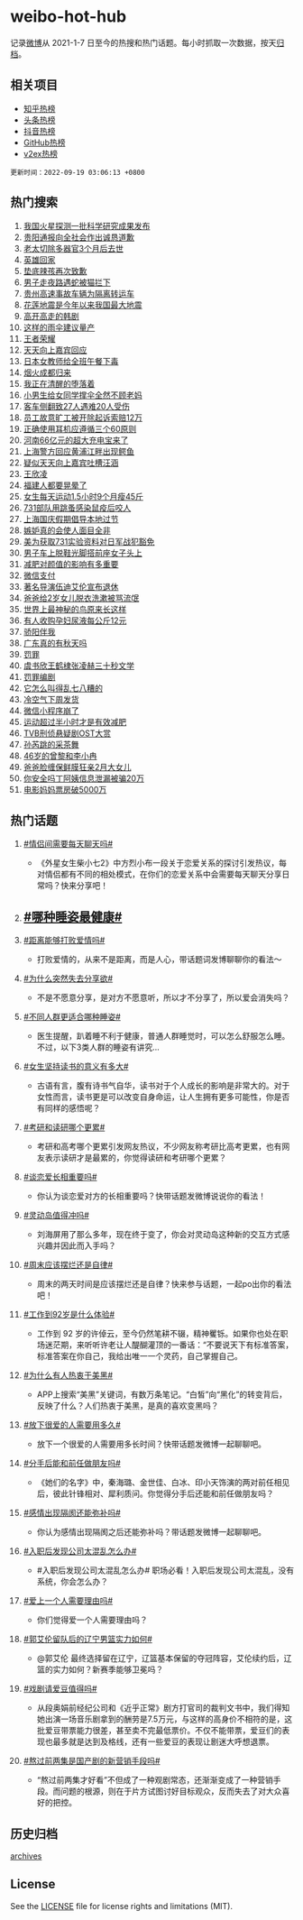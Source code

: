 # weibo-hot-hub

记录[微博](https://www.weibo.com)从 2021-1-7 日至今的热搜和热门话题。每小时抓取一次数据，按天[归档](archives)。

## 相关项目

- [知乎热榜](https://github.com/lonnyzhang423/zhihu-hot-hub)
- [头条热榜](https://github.com/lonnyzhang423/toutiao-hot-hub)
- [抖音热榜](https://github.com/lonnyzhang423/douyin-hot-hub)
- [GitHub热榜](https://github.com/lonnyzhang423/github-hot-hub)
- [v2ex热榜](https://github.com/lonnyzhang423/v2ex-hot-hub)


`更新时间：2022-09-19 03:06:13 +0800`

## 热门搜索

1. [我国火星探测一批科学研究成果发布](https://m.weibo.cn/search?containerid=100103type%3D1%26t%3D10%26q%3D%23%E6%88%91%E5%9B%BD%E7%81%AB%E6%98%9F%E6%8E%A2%E6%B5%8B%E4%B8%80%E6%89%B9%E7%A7%91%E5%AD%A6%E7%A0%94%E7%A9%B6%E6%88%90%E6%9E%9C%E5%8F%91%E5%B8%83%23&stream_entry_id=51&isnewpage=1&extparam=seat%3D1%26dgr%3D0%26cate%3D10103%26filter_type%3Drealtimehot%26c_type%3D51%26pos%3D0%26display_time%3D1663527971%26pre_seqid%3D1663527971955014644302&luicode=10000011&lfid=106003type%253D25%2526t%253D3%2526disable_hot%253D1%2526filter_type%253Drealtimehot)
1. [贵阳通报向全社会作出诚恳道歉](https://m.weibo.cn/search?containerid=100103type%3D1%26t%3D10%26q%3D%E8%B4%B5%E9%98%B3%E9%80%9A%E6%8A%A5%E5%90%91%E5%85%A8%E7%A4%BE%E4%BC%9A%E4%BD%9C%E5%87%BA%E8%AF%9A%E6%81%B3%E9%81%93%E6%AD%89&stream_entry_id=31&isnewpage=1&extparam=seat%3D1%26dgr%3D0%26realpos%3D1%26cate%3D0%26c_type%3D31%26pos%3D0%26lcate%3D5001%26flag%3D0%26filter_type%3Drealtimehot%26band_rank%3D1%26q%3D%25E8%25B4%25B5%25E9%2598%25B3%25E9%2580%259A%25E6%258A%25A5%25E5%2590%2591%25E5%2585%25A8%25E7%25A4%25BE%25E4%25BC%259A%25E4%25BD%259C%25E5%2587%25BA%25E8%25AF%259A%25E6%2581%25B3%25E9%2581%2593%25E6%25AD%2589%26display_time%3D1663527971%26pre_seqid%3D1663527971955014644302&luicode=10000011&lfid=106003type%253D25%2526t%253D3%2526disable_hot%253D1%2526filter_type%253Drealtimehot)
1. [老太切除多器官3个月后去世](https://m.weibo.cn/search?containerid=100103type%3D1%26t%3D10%26q%3D%23%E8%80%81%E5%A4%AA%E5%88%87%E9%99%A4%E5%A4%9A%E5%99%A8%E5%AE%983%E4%B8%AA%E6%9C%88%E5%90%8E%E5%8E%BB%E4%B8%96%23&stream_entry_id=31&isnewpage=1&extparam=seat%3D1%26dgr%3D0%26realpos%3D2%26cate%3D0%26c_type%3D31%26pos%3D1%26lcate%3D5001%26flag%3D0%26filter_type%3Drealtimehot%26band_rank%3D2%26q%3D%2523%25E8%2580%2581%25E5%25A4%25AA%25E5%2588%2587%25E9%2599%25A4%25E5%25A4%259A%25E5%2599%25A8%25E5%25AE%25983%25E4%25B8%25AA%25E6%259C%2588%25E5%2590%258E%25E5%258E%25BB%25E4%25B8%2596%2523%26display_time%3D1663527971%26pre_seqid%3D1663527971955014644302&luicode=10000011&lfid=106003type%253D25%2526t%253D3%2526disable_hot%253D1%2526filter_type%253Drealtimehot)
1. [英雄回家](https://m.weibo.cn/search?containerid=100103type%3D1%26t%3D10%26q%3D%23%E8%8B%B1%E9%9B%84%E5%9B%9E%E5%AE%B6%23&stream_entry_id=31&isnewpage=1&extparam=seat%3D1%26dgr%3D0%26realpos%3D3%26cate%3D0%26c_type%3D31%26pos%3D2%26lcate%3D5001%26flag%3D0%26filter_type%3Drealtimehot%26band_rank%3D3%26q%3D%2523%25E8%258B%25B1%25E9%259B%2584%25E5%259B%259E%25E5%25AE%25B6%2523%26display_time%3D1663527971%26pre_seqid%3D1663527971955014644302&luicode=10000011&lfid=106003type%253D25%2526t%253D3%2526disable_hot%253D1%2526filter_type%253Drealtimehot)
1. [垫底辣孩再次致歉](https://m.weibo.cn/search?containerid=100103type%3D1%26t%3D10%26q%3D%23%E5%9E%AB%E5%BA%95%E8%BE%A3%E5%AD%A9%E5%86%8D%E6%AC%A1%E8%87%B4%E6%AD%89%23&stream_entry_id=31&isnewpage=1&extparam=seat%3D1%26dgr%3D0%26realpos%3D4%26cate%3D0%26c_type%3D31%26pos%3D3%26lcate%3D5001%26flag%3D0%26filter_type%3Drealtimehot%26band_rank%3D4%26q%3D%2523%25E5%259E%25AB%25E5%25BA%2595%25E8%25BE%25A3%25E5%25AD%25A9%25E5%2586%258D%25E6%25AC%25A1%25E8%2587%25B4%25E6%25AD%2589%2523%26display_time%3D1663527971%26pre_seqid%3D1663527971955014644302&luicode=10000011&lfid=106003type%253D25%2526t%253D3%2526disable_hot%253D1%2526filter_type%253Drealtimehot)
1. [男子走夜路遇蛇被猫拦下](https://m.weibo.cn/search?containerid=100103type%3D1%26t%3D10%26q%3D%23%E7%94%B7%E5%AD%90%E8%B5%B0%E5%A4%9C%E8%B7%AF%E9%81%87%E8%9B%87%E8%A2%AB%E7%8C%AB%E6%8B%A6%E4%B8%8B%23&stream_entry_id=31&isnewpage=1&extparam=seat%3D1%26dgr%3D0%26realpos%3D5%26cate%3D0%26c_type%3D31%26pos%3D4%26lcate%3D5001%26flag%3D0%26filter_type%3Drealtimehot%26band_rank%3D5%26q%3D%2523%25E7%2594%25B7%25E5%25AD%2590%25E8%25B5%25B0%25E5%25A4%259C%25E8%25B7%25AF%25E9%2581%2587%25E8%259B%2587%25E8%25A2%25AB%25E7%258C%25AB%25E6%258B%25A6%25E4%25B8%258B%2523%26display_time%3D1663527971%26pre_seqid%3D1663527971955014644302&luicode=10000011&lfid=106003type%253D25%2526t%253D3%2526disable_hot%253D1%2526filter_type%253Drealtimehot)
1. [贵州高速事故车辆为隔离转运车](https://m.weibo.cn/search?containerid=100103type%3D1%26t%3D10%26q%3D%23%E8%B4%B5%E5%B7%9E%E9%AB%98%E9%80%9F%E4%BA%8B%E6%95%85%E8%BD%A6%E8%BE%86%E4%B8%BA%E9%9A%94%E7%A6%BB%E8%BD%AC%E8%BF%90%E8%BD%A6%23&stream_entry_id=31&isnewpage=1&extparam=seat%3D1%26dgr%3D0%26realpos%3D6%26cate%3D0%26c_type%3D31%26pos%3D5%26lcate%3D5001%26flag%3D2%26filter_type%3Drealtimehot%26band_rank%3D6%26q%3D%2523%25E8%25B4%25B5%25E5%25B7%259E%25E9%25AB%2598%25E9%2580%259F%25E4%25BA%258B%25E6%2595%2585%25E8%25BD%25A6%25E8%25BE%2586%25E4%25B8%25BA%25E9%259A%2594%25E7%25A6%25BB%25E8%25BD%25AC%25E8%25BF%2590%25E8%25BD%25A6%2523%26display_time%3D1663527971%26pre_seqid%3D1663527971955014644302&luicode=10000011&lfid=106003type%253D25%2526t%253D3%2526disable_hot%253D1%2526filter_type%253Drealtimehot)
1. [花莲地震是今年以来我国最大地震](https://m.weibo.cn/search?containerid=100103type%3D1%26t%3D10%26q%3D%23%E8%8A%B1%E8%8E%B2%E5%9C%B0%E9%9C%87%E6%98%AF%E4%BB%8A%E5%B9%B4%E4%BB%A5%E6%9D%A5%E6%88%91%E5%9B%BD%E6%9C%80%E5%A4%A7%E5%9C%B0%E9%9C%87%23&stream_entry_id=31&isnewpage=1&extparam=seat%3D1%26dgr%3D0%26realpos%3D7%26cate%3D0%26c_type%3D31%26pos%3D6%26lcate%3D5001%26flag%3D0%26filter_type%3Drealtimehot%26band_rank%3D7%26q%3D%2523%25E8%258A%25B1%25E8%258E%25B2%25E5%259C%25B0%25E9%259C%2587%25E6%2598%25AF%25E4%25BB%258A%25E5%25B9%25B4%25E4%25BB%25A5%25E6%259D%25A5%25E6%2588%2591%25E5%259B%25BD%25E6%259C%2580%25E5%25A4%25A7%25E5%259C%25B0%25E9%259C%2587%2523%26display_time%3D1663527971%26pre_seqid%3D1663527971955014644302&luicode=10000011&lfid=106003type%253D25%2526t%253D3%2526disable_hot%253D1%2526filter_type%253Drealtimehot)
1. [高开高走的韩剧](https://m.weibo.cn/search?containerid=100103type%3D1%26t%3D10%26q%3D%23%E9%AB%98%E5%BC%80%E9%AB%98%E8%B5%B0%E7%9A%84%E9%9F%A9%E5%89%A7%23&stream_entry_id=31&isnewpage=1&extparam=seat%3D1%26dgr%3D0%26realpos%3D8%26cate%3D0%26c_type%3D31%26pos%3D7%26lcate%3D5001%26flag%3D16%26filter_type%3Drealtimehot%26band_rank%3D8%26q%3D%2523%25E9%25AB%2598%25E5%25BC%2580%25E9%25AB%2598%25E8%25B5%25B0%25E7%259A%2584%25E9%259F%25A9%25E5%2589%25A7%2523%26display_time%3D1663527971%26pre_seqid%3D1663527971955014644302&luicode=10000011&lfid=106003type%253D25%2526t%253D3%2526disable_hot%253D1%2526filter_type%253Drealtimehot)
1. [这样的雨伞建议量产](https://m.weibo.cn/search?containerid=100103type%3D1%26t%3D10%26q%3D%23%E8%BF%99%E6%A0%B7%E7%9A%84%E9%9B%A8%E4%BC%9E%E5%BB%BA%E8%AE%AE%E9%87%8F%E4%BA%A7%23&stream_entry_id=31&isnewpage=1&extparam=seat%3D1%26dgr%3D0%26realpos%3D9%26cate%3D0%26c_type%3D31%26pos%3D8%26lcate%3D5001%26flag%3D0%26filter_type%3Drealtimehot%26band_rank%3D9%26q%3D%2523%25E8%25BF%2599%25E6%25A0%25B7%25E7%259A%2584%25E9%259B%25A8%25E4%25BC%259E%25E5%25BB%25BA%25E8%25AE%25AE%25E9%2587%258F%25E4%25BA%25A7%2523%26display_time%3D1663527971%26pre_seqid%3D1663527971955014644302&luicode=10000011&lfid=106003type%253D25%2526t%253D3%2526disable_hot%253D1%2526filter_type%253Drealtimehot)
1. [王者荣耀](https://m.weibo.cn/search?containerid=100103type%3D1%26t%3D10%26q%3D%E7%8E%8B%E8%80%85%E8%8D%A3%E8%80%80&stream_entry_id=31&isnewpage=1&extparam=seat%3D1%26dgr%3D0%26realpos%3D10%26cate%3D0%26c_type%3D31%26pos%3D9%26lcate%3D5001%26flag%3D0%26filter_type%3Drealtimehot%26band_rank%3D10%26q%3D%25E7%258E%258B%25E8%2580%2585%25E8%258D%25A3%25E8%2580%2580%26display_time%3D1663527971%26pre_seqid%3D1663527971955014644302&luicode=10000011&lfid=106003type%253D25%2526t%253D3%2526disable_hot%253D1%2526filter_type%253Drealtimehot)
1. [天天向上嘉宾回应](https://m.weibo.cn/search?containerid=100103type%3D1%26t%3D10%26q%3D%23%E5%A4%A9%E5%A4%A9%E5%90%91%E4%B8%8A%E5%98%89%E5%AE%BE%E5%9B%9E%E5%BA%94%23&stream_entry_id=31&isnewpage=1&extparam=seat%3D1%26dgr%3D0%26realpos%3D11%26cate%3D0%26c_type%3D31%26pos%3D10%26lcate%3D5001%26flag%3D0%26filter_type%3Drealtimehot%26band_rank%3D11%26q%3D%2523%25E5%25A4%25A9%25E5%25A4%25A9%25E5%2590%2591%25E4%25B8%258A%25E5%2598%2589%25E5%25AE%25BE%25E5%259B%259E%25E5%25BA%2594%2523%26display_time%3D1663527971%26pre_seqid%3D1663527971955014644302&luicode=10000011&lfid=106003type%253D25%2526t%253D3%2526disable_hot%253D1%2526filter_type%253Drealtimehot)
1. [日本女教师给全班午餐下毒](https://m.weibo.cn/search?containerid=100103type%3D1%26t%3D10%26q%3D%23%E6%97%A5%E6%9C%AC%E5%A5%B3%E6%95%99%E5%B8%88%E7%BB%99%E5%85%A8%E7%8F%AD%E5%8D%88%E9%A4%90%E4%B8%8B%E6%AF%92%23&stream_entry_id=31&isnewpage=1&extparam=seat%3D1%26dgr%3D0%26realpos%3D12%26cate%3D0%26c_type%3D31%26pos%3D11%26lcate%3D5001%26flag%3D2%26filter_type%3Drealtimehot%26band_rank%3D12%26q%3D%2523%25E6%2597%25A5%25E6%259C%25AC%25E5%25A5%25B3%25E6%2595%2599%25E5%25B8%2588%25E7%25BB%2599%25E5%2585%25A8%25E7%258F%25AD%25E5%258D%2588%25E9%25A4%2590%25E4%25B8%258B%25E6%25AF%2592%2523%26display_time%3D1663527971%26pre_seqid%3D1663527971955014644302&luicode=10000011&lfid=106003type%253D25%2526t%253D3%2526disable_hot%253D1%2526filter_type%253Drealtimehot)
1. [烟火成都归来](https://m.weibo.cn/search?containerid=100103type%3D1%26t%3D10%26q%3D%23%E7%83%9F%E7%81%AB%E6%88%90%E9%83%BD%E5%BD%92%E6%9D%A5%23&stream_entry_id=31&isnewpage=1&extparam=seat%3D1%26dgr%3D0%26realpos%3D13%26cate%3D0%26c_type%3D31%26pos%3D12%26lcate%3D5001%26flag%3D0%26filter_type%3Drealtimehot%26band_rank%3D13%26q%3D%2523%25E7%2583%259F%25E7%2581%25AB%25E6%2588%2590%25E9%2583%25BD%25E5%25BD%2592%25E6%259D%25A5%2523%26display_time%3D1663527971%26pre_seqid%3D1663527971955014644302&luicode=10000011&lfid=106003type%253D25%2526t%253D3%2526disable_hot%253D1%2526filter_type%253Drealtimehot)
1. [我正在清醒的堕落着](https://m.weibo.cn/search?containerid=100103type%3D1%26t%3D10%26q%3D%23%E6%88%91%E6%AD%A3%E5%9C%A8%E6%B8%85%E9%86%92%E7%9A%84%E5%A0%95%E8%90%BD%E7%9D%80%23&stream_entry_id=31&isnewpage=1&extparam=seat%3D1%26dgr%3D0%26realpos%3D14%26cate%3D0%26c_type%3D31%26pos%3D13%26lcate%3D5001%26flag%3D0%26filter_type%3Drealtimehot%26band_rank%3D14%26q%3D%2523%25E6%2588%2591%25E6%25AD%25A3%25E5%259C%25A8%25E6%25B8%2585%25E9%2586%2592%25E7%259A%2584%25E5%25A0%2595%25E8%2590%25BD%25E7%259D%2580%2523%26display_time%3D1663527971%26pre_seqid%3D1663527971955014644302&luicode=10000011&lfid=106003type%253D25%2526t%253D3%2526disable_hot%253D1%2526filter_type%253Drealtimehot)
1. [小男生给女同学撑伞全然不顾老妈](https://m.weibo.cn/search?containerid=100103type%3D1%26t%3D10%26q%3D%23%E5%B0%8F%E7%94%B7%E7%94%9F%E7%BB%99%E5%A5%B3%E5%90%8C%E5%AD%A6%E6%92%91%E4%BC%9E%E5%85%A8%E7%84%B6%E4%B8%8D%E9%A1%BE%E8%80%81%E5%A6%88%23&stream_entry_id=31&isnewpage=1&extparam=seat%3D1%26dgr%3D0%26realpos%3D15%26cate%3D0%26c_type%3D31%26pos%3D14%26lcate%3D5001%26flag%3D0%26filter_type%3Drealtimehot%26band_rank%3D15%26q%3D%2523%25E5%25B0%258F%25E7%2594%25B7%25E7%2594%259F%25E7%25BB%2599%25E5%25A5%25B3%25E5%2590%258C%25E5%25AD%25A6%25E6%2592%2591%25E4%25BC%259E%25E5%2585%25A8%25E7%2584%25B6%25E4%25B8%258D%25E9%25A1%25BE%25E8%2580%2581%25E5%25A6%2588%2523%26display_time%3D1663527971%26pre_seqid%3D1663527971955014644302&luicode=10000011&lfid=106003type%253D25%2526t%253D3%2526disable_hot%253D1%2526filter_type%253Drealtimehot)
1. [客车侧翻致27人遇难20人受伤](https://m.weibo.cn/search?containerid=100103type%3D1%26t%3D10%26q%3D%23%E5%AE%A2%E8%BD%A6%E4%BE%A7%E7%BF%BB%E8%87%B427%E4%BA%BA%E9%81%87%E9%9A%BE20%E4%BA%BA%E5%8F%97%E4%BC%A4%23&stream_entry_id=31&isnewpage=1&extparam=seat%3D1%26dgr%3D0%26realpos%3D16%26cate%3D0%26c_type%3D31%26pos%3D15%26lcate%3D5001%26flag%3D0%26filter_type%3Drealtimehot%26band_rank%3D16%26q%3D%2523%25E5%25AE%25A2%25E8%25BD%25A6%25E4%25BE%25A7%25E7%25BF%25BB%25E8%2587%25B427%25E4%25BA%25BA%25E9%2581%2587%25E9%259A%25BE20%25E4%25BA%25BA%25E5%258F%2597%25E4%25BC%25A4%2523%26display_time%3D1663527971%26pre_seqid%3D1663527971955014644302&luicode=10000011&lfid=106003type%253D25%2526t%253D3%2526disable_hot%253D1%2526filter_type%253Drealtimehot)
1. [员工故意旷工被开除起诉索赔12万](https://m.weibo.cn/search?containerid=100103type%3D1%26t%3D10%26q%3D%23%E5%91%98%E5%B7%A5%E6%95%85%E6%84%8F%E6%97%B7%E5%B7%A5%E8%A2%AB%E5%BC%80%E9%99%A4%E8%B5%B7%E8%AF%89%E7%B4%A2%E8%B5%9412%E4%B8%87%23&stream_entry_id=31&isnewpage=1&extparam=seat%3D1%26dgr%3D0%26realpos%3D17%26cate%3D0%26c_type%3D31%26pos%3D16%26lcate%3D5001%26flag%3D0%26filter_type%3Drealtimehot%26band_rank%3D17%26q%3D%2523%25E5%2591%2598%25E5%25B7%25A5%25E6%2595%2585%25E6%2584%258F%25E6%2597%25B7%25E5%25B7%25A5%25E8%25A2%25AB%25E5%25BC%2580%25E9%2599%25A4%25E8%25B5%25B7%25E8%25AF%2589%25E7%25B4%25A2%25E8%25B5%259412%25E4%25B8%2587%2523%26display_time%3D1663527971%26pre_seqid%3D1663527971955014644302&luicode=10000011&lfid=106003type%253D25%2526t%253D3%2526disable_hot%253D1%2526filter_type%253Drealtimehot)
1. [正确使用耳机应遵循三个60原则](https://m.weibo.cn/search?containerid=100103type%3D1%26t%3D10%26q%3D%23%E6%AD%A3%E7%A1%AE%E4%BD%BF%E7%94%A8%E8%80%B3%E6%9C%BA%E5%BA%94%E9%81%B5%E5%BE%AA%E4%B8%89%E4%B8%AA60%E5%8E%9F%E5%88%99%23&stream_entry_id=31&isnewpage=1&extparam=seat%3D1%26dgr%3D0%26realpos%3D18%26cate%3D0%26c_type%3D31%26pos%3D17%26lcate%3D5001%26flag%3D0%26filter_type%3Drealtimehot%26band_rank%3D18%26q%3D%2523%25E6%25AD%25A3%25E7%25A1%25AE%25E4%25BD%25BF%25E7%2594%25A8%25E8%2580%25B3%25E6%259C%25BA%25E5%25BA%2594%25E9%2581%25B5%25E5%25BE%25AA%25E4%25B8%2589%25E4%25B8%25AA60%25E5%258E%259F%25E5%2588%2599%2523%26display_time%3D1663527971%26pre_seqid%3D1663527971955014644302&luicode=10000011&lfid=106003type%253D25%2526t%253D3%2526disable_hot%253D1%2526filter_type%253Drealtimehot)
1. [河南66亿元的超大充电宝来了](https://m.weibo.cn/search?containerid=100103type%3D1%26t%3D10%26q%3D%23%E6%B2%B3%E5%8D%9766%E4%BA%BF%E5%85%83%E7%9A%84%E8%B6%85%E5%A4%A7%E5%85%85%E7%94%B5%E5%AE%9D%E6%9D%A5%E4%BA%86%23&stream_entry_id=31&isnewpage=1&extparam=seat%3D1%26dgr%3D0%26realpos%3D19%26cate%3D0%26c_type%3D31%26pos%3D18%26lcate%3D5001%26flag%3D0%26filter_type%3Drealtimehot%26band_rank%3D19%26q%3D%2523%25E6%25B2%25B3%25E5%258D%259766%25E4%25BA%25BF%25E5%2585%2583%25E7%259A%2584%25E8%25B6%2585%25E5%25A4%25A7%25E5%2585%2585%25E7%2594%25B5%25E5%25AE%259D%25E6%259D%25A5%25E4%25BA%2586%2523%26display_time%3D1663527971%26pre_seqid%3D1663527971955014644302&luicode=10000011&lfid=106003type%253D25%2526t%253D3%2526disable_hot%253D1%2526filter_type%253Drealtimehot)
1. [上海警方回应黄浦江畔出现鳄鱼](https://m.weibo.cn/search?containerid=100103type%3D1%26t%3D10%26q%3D%23%E4%B8%8A%E6%B5%B7%E8%AD%A6%E6%96%B9%E5%9B%9E%E5%BA%94%E9%BB%84%E6%B5%A6%E6%B1%9F%E7%95%94%E5%87%BA%E7%8E%B0%E9%B3%84%E9%B1%BC%23&stream_entry_id=31&isnewpage=1&extparam=seat%3D1%26dgr%3D0%26realpos%3D20%26cate%3D0%26c_type%3D31%26pos%3D19%26lcate%3D5001%26flag%3D0%26filter_type%3Drealtimehot%26band_rank%3D20%26q%3D%2523%25E4%25B8%258A%25E6%25B5%25B7%25E8%25AD%25A6%25E6%2596%25B9%25E5%259B%259E%25E5%25BA%2594%25E9%25BB%2584%25E6%25B5%25A6%25E6%25B1%259F%25E7%2595%2594%25E5%2587%25BA%25E7%258E%25B0%25E9%25B3%2584%25E9%25B1%25BC%2523%26display_time%3D1663527971%26pre_seqid%3D1663527971955014644302&luicode=10000011&lfid=106003type%253D25%2526t%253D3%2526disable_hot%253D1%2526filter_type%253Drealtimehot)
1. [疑似天天向上嘉宾吐槽汪涵](https://m.weibo.cn/search?containerid=100103type%3D1%26t%3D10%26q%3D%23%E7%96%91%E4%BC%BC%E5%A4%A9%E5%A4%A9%E5%90%91%E4%B8%8A%E5%98%89%E5%AE%BE%E5%90%90%E6%A7%BD%E6%B1%AA%E6%B6%B5%23&stream_entry_id=31&isnewpage=1&extparam=seat%3D1%26dgr%3D0%26realpos%3D21%26cate%3D0%26c_type%3D31%26pos%3D20%26lcate%3D5001%26flag%3D2%26filter_type%3Drealtimehot%26band_rank%3D21%26q%3D%2523%25E7%2596%2591%25E4%25BC%25BC%25E5%25A4%25A9%25E5%25A4%25A9%25E5%2590%2591%25E4%25B8%258A%25E5%2598%2589%25E5%25AE%25BE%25E5%2590%2590%25E6%25A7%25BD%25E6%25B1%25AA%25E6%25B6%25B5%2523%26display_time%3D1663527971%26pre_seqid%3D1663527971955014644302&luicode=10000011&lfid=106003type%253D25%2526t%253D3%2526disable_hot%253D1%2526filter_type%253Drealtimehot)
1. [王欣凌](https://m.weibo.cn/search?containerid=100103type%3D1%26t%3D10%26q%3D%23%E7%8E%8B%E6%AC%A3%E5%87%8C%23&stream_entry_id=31&isnewpage=1&extparam=seat%3D1%26dgr%3D0%26realpos%3D22%26cate%3D0%26c_type%3D31%26pos%3D21%26lcate%3D5001%26flag%3D0%26filter_type%3Drealtimehot%26band_rank%3D22%26q%3D%2523%25E7%258E%258B%25E6%25AC%25A3%25E5%2587%258C%2523%26display_time%3D1663527971%26pre_seqid%3D1663527971955014644302&luicode=10000011&lfid=106003type%253D25%2526t%253D3%2526disable_hot%253D1%2526filter_type%253Drealtimehot)
1. [福建人都要晃晕了](https://m.weibo.cn/search?containerid=100103type%3D1%26t%3D10%26q%3D%23%E7%A6%8F%E5%BB%BA%E4%BA%BA%E9%83%BD%E8%A6%81%E6%99%83%E6%99%95%E4%BA%86%23&stream_entry_id=31&isnewpage=1&extparam=seat%3D1%26dgr%3D0%26realpos%3D23%26cate%3D0%26c_type%3D31%26pos%3D22%26lcate%3D5001%26flag%3D0%26filter_type%3Drealtimehot%26band_rank%3D23%26q%3D%2523%25E7%25A6%258F%25E5%25BB%25BA%25E4%25BA%25BA%25E9%2583%25BD%25E8%25A6%2581%25E6%2599%2583%25E6%2599%2595%25E4%25BA%2586%2523%26display_time%3D1663527971%26pre_seqid%3D1663527971955014644302&luicode=10000011&lfid=106003type%253D25%2526t%253D3%2526disable_hot%253D1%2526filter_type%253Drealtimehot)
1. [女生每天运动1.5小时9个月瘦45斤](https://m.weibo.cn/search?containerid=100103type%3D1%26t%3D10%26q%3D%23%E5%A5%B3%E7%94%9F%E6%AF%8F%E5%A4%A9%E8%BF%90%E5%8A%A81.5%E5%B0%8F%E6%97%B69%E4%B8%AA%E6%9C%88%E7%98%A645%E6%96%A4%23&stream_entry_id=31&isnewpage=1&extparam=seat%3D1%26dgr%3D0%26realpos%3D24%26cate%3D0%26c_type%3D31%26pos%3D23%26lcate%3D5001%26flag%3D0%26filter_type%3Drealtimehot%26band_rank%3D24%26q%3D%2523%25E5%25A5%25B3%25E7%2594%259F%25E6%25AF%258F%25E5%25A4%25A9%25E8%25BF%2590%25E5%258A%25A81.5%25E5%25B0%258F%25E6%2597%25B69%25E4%25B8%25AA%25E6%259C%2588%25E7%2598%25A645%25E6%2596%25A4%2523%26display_time%3D1663527971%26pre_seqid%3D1663527971955014644302&luicode=10000011&lfid=106003type%253D25%2526t%253D3%2526disable_hot%253D1%2526filter_type%253Drealtimehot)
1. [731部队用跳蚤感染鼠疫后咬人](https://m.weibo.cn/search?containerid=100103type%3D1%26t%3D10%26q%3D%23731%E9%83%A8%E9%98%9F%E7%94%A8%E8%B7%B3%E8%9A%A4%E6%84%9F%E6%9F%93%E9%BC%A0%E7%96%AB%E5%90%8E%E5%92%AC%E4%BA%BA%23&stream_entry_id=31&isnewpage=1&extparam=seat%3D1%26dgr%3D0%26realpos%3D25%26cate%3D0%26c_type%3D31%26pos%3D24%26lcate%3D5001%26flag%3D0%26filter_type%3Drealtimehot%26band_rank%3D25%26q%3D%2523731%25E9%2583%25A8%25E9%2598%259F%25E7%2594%25A8%25E8%25B7%25B3%25E8%259A%25A4%25E6%2584%259F%25E6%259F%2593%25E9%25BC%25A0%25E7%2596%25AB%25E5%2590%258E%25E5%2592%25AC%25E4%25BA%25BA%2523%26display_time%3D1663527971%26pre_seqid%3D1663527971955014644302&luicode=10000011&lfid=106003type%253D25%2526t%253D3%2526disable_hot%253D1%2526filter_type%253Drealtimehot)
1. [上海国庆假期倡导本地过节](https://m.weibo.cn/search?containerid=100103type%3D1%26t%3D10%26q%3D%23%E4%B8%8A%E6%B5%B7%E5%9B%BD%E5%BA%86%E5%81%87%E6%9C%9F%E5%80%A1%E5%AF%BC%E6%9C%AC%E5%9C%B0%E8%BF%87%E8%8A%82%23&stream_entry_id=31&isnewpage=1&extparam=seat%3D1%26dgr%3D0%26realpos%3D26%26cate%3D0%26c_type%3D31%26pos%3D25%26lcate%3D5001%26flag%3D0%26filter_type%3Drealtimehot%26band_rank%3D26%26q%3D%2523%25E4%25B8%258A%25E6%25B5%25B7%25E5%259B%25BD%25E5%25BA%2586%25E5%2581%2587%25E6%259C%259F%25E5%2580%25A1%25E5%25AF%25BC%25E6%259C%25AC%25E5%259C%25B0%25E8%25BF%2587%25E8%258A%2582%2523%26display_time%3D1663527971%26pre_seqid%3D1663527971955014644302&luicode=10000011&lfid=106003type%253D25%2526t%253D3%2526disable_hot%253D1%2526filter_type%253Drealtimehot)
1. [嫉妒真的会使人面目全非](https://m.weibo.cn/search?containerid=100103type%3D1%26t%3D10%26q%3D%23%E5%AB%89%E5%A6%92%E7%9C%9F%E7%9A%84%E4%BC%9A%E4%BD%BF%E4%BA%BA%E9%9D%A2%E7%9B%AE%E5%85%A8%E9%9D%9E%23&stream_entry_id=31&isnewpage=1&extparam=seat%3D1%26dgr%3D0%26realpos%3D27%26cate%3D0%26c_type%3D31%26pos%3D26%26lcate%3D5001%26flag%3D0%26filter_type%3Drealtimehot%26band_rank%3D27%26q%3D%2523%25E5%25AB%2589%25E5%25A6%2592%25E7%259C%259F%25E7%259A%2584%25E4%25BC%259A%25E4%25BD%25BF%25E4%25BA%25BA%25E9%259D%25A2%25E7%259B%25AE%25E5%2585%25A8%25E9%259D%259E%2523%26display_time%3D1663527971%26pre_seqid%3D1663527971955014644302&luicode=10000011&lfid=106003type%253D25%2526t%253D3%2526disable_hot%253D1%2526filter_type%253Drealtimehot)
1. [美为获取731实验资料对日军战犯豁免](https://m.weibo.cn/search?containerid=100103type%3D1%26t%3D10%26q%3D%23%E7%BE%8E%E4%B8%BA%E8%8E%B7%E5%8F%96731%E5%AE%9E%E9%AA%8C%E8%B5%84%E6%96%99%E5%AF%B9%E6%97%A5%E5%86%9B%E6%88%98%E7%8A%AF%E8%B1%81%E5%85%8D%23&stream_entry_id=31&isnewpage=1&extparam=seat%3D1%26dgr%3D0%26realpos%3D28%26cate%3D0%26c_type%3D31%26pos%3D27%26lcate%3D5001%26flag%3D0%26filter_type%3Drealtimehot%26band_rank%3D28%26q%3D%2523%25E7%25BE%258E%25E4%25B8%25BA%25E8%258E%25B7%25E5%258F%2596731%25E5%25AE%259E%25E9%25AA%258C%25E8%25B5%2584%25E6%2596%2599%25E5%25AF%25B9%25E6%2597%25A5%25E5%2586%259B%25E6%2588%2598%25E7%258A%25AF%25E8%25B1%2581%25E5%2585%258D%2523%26display_time%3D1663527971%26pre_seqid%3D1663527971955014644302&luicode=10000011&lfid=106003type%253D25%2526t%253D3%2526disable_hot%253D1%2526filter_type%253Drealtimehot)
1. [男子车上脱鞋光脚搭前座女子头上](https://m.weibo.cn/search?containerid=100103type%3D1%26t%3D10%26q%3D%23%E7%94%B7%E5%AD%90%E8%BD%A6%E4%B8%8A%E8%84%B1%E9%9E%8B%E5%85%89%E8%84%9A%E6%90%AD%E5%89%8D%E5%BA%A7%E5%A5%B3%E5%AD%90%E5%A4%B4%E4%B8%8A%23&stream_entry_id=31&isnewpage=1&extparam=seat%3D1%26dgr%3D0%26realpos%3D29%26cate%3D0%26c_type%3D31%26pos%3D28%26lcate%3D5001%26flag%3D0%26filter_type%3Drealtimehot%26band_rank%3D29%26q%3D%2523%25E7%2594%25B7%25E5%25AD%2590%25E8%25BD%25A6%25E4%25B8%258A%25E8%2584%25B1%25E9%259E%258B%25E5%2585%2589%25E8%2584%259A%25E6%2590%25AD%25E5%2589%258D%25E5%25BA%25A7%25E5%25A5%25B3%25E5%25AD%2590%25E5%25A4%25B4%25E4%25B8%258A%2523%26display_time%3D1663527971%26pre_seqid%3D1663527971955014644302&luicode=10000011&lfid=106003type%253D25%2526t%253D3%2526disable_hot%253D1%2526filter_type%253Drealtimehot)
1. [减肥对颜值的影响有多重要](https://m.weibo.cn/search?containerid=100103type%3D1%26t%3D10%26q%3D%23%E5%87%8F%E8%82%A5%E5%AF%B9%E9%A2%9C%E5%80%BC%E7%9A%84%E5%BD%B1%E5%93%8D%E6%9C%89%E5%A4%9A%E9%87%8D%E8%A6%81%23&stream_entry_id=31&isnewpage=1&extparam=seat%3D1%26dgr%3D0%26realpos%3D30%26cate%3D0%26c_type%3D31%26pos%3D29%26lcate%3D5001%26flag%3D0%26filter_type%3Drealtimehot%26band_rank%3D30%26q%3D%2523%25E5%2587%258F%25E8%2582%25A5%25E5%25AF%25B9%25E9%25A2%259C%25E5%2580%25BC%25E7%259A%2584%25E5%25BD%25B1%25E5%2593%258D%25E6%259C%2589%25E5%25A4%259A%25E9%2587%258D%25E8%25A6%2581%2523%26display_time%3D1663527971%26pre_seqid%3D1663527971955014644302&luicode=10000011&lfid=106003type%253D25%2526t%253D3%2526disable_hot%253D1%2526filter_type%253Drealtimehot)
1. [微信支付](https://m.weibo.cn/search?containerid=100103type%3D1%26t%3D10%26q%3D%23%E5%BE%AE%E4%BF%A1%E6%94%AF%E4%BB%98%23&stream_entry_id=31&isnewpage=1&extparam=seat%3D1%26dgr%3D0%26realpos%3D31%26cate%3D0%26c_type%3D31%26pos%3D30%26lcate%3D5001%26flag%3D0%26filter_type%3Drealtimehot%26band_rank%3D31%26q%3D%2523%25E5%25BE%25AE%25E4%25BF%25A1%25E6%2594%25AF%25E4%25BB%2598%2523%26display_time%3D1663527971%26pre_seqid%3D1663527971955014644302&luicode=10000011&lfid=106003type%253D25%2526t%253D3%2526disable_hot%253D1%2526filter_type%253Drealtimehot)
1. [著名导演伍迪艾伦宣布退休](https://m.weibo.cn/search?containerid=100103type%3D1%26t%3D10%26q%3D%23%E8%91%97%E5%90%8D%E5%AF%BC%E6%BC%94%E4%BC%8D%E8%BF%AA%E8%89%BE%E4%BC%A6%E5%AE%A3%E5%B8%83%E9%80%80%E4%BC%91%23&stream_entry_id=31&isnewpage=1&extparam=seat%3D1%26dgr%3D0%26realpos%3D32%26cate%3D0%26c_type%3D31%26pos%3D31%26lcate%3D5001%26flag%3D0%26filter_type%3Drealtimehot%26band_rank%3D32%26q%3D%2523%25E8%2591%2597%25E5%2590%258D%25E5%25AF%25BC%25E6%25BC%2594%25E4%25BC%258D%25E8%25BF%25AA%25E8%2589%25BE%25E4%25BC%25A6%25E5%25AE%25A3%25E5%25B8%2583%25E9%2580%2580%25E4%25BC%2591%2523%26display_time%3D1663527971%26pre_seqid%3D1663527971955014644302&luicode=10000011&lfid=106003type%253D25%2526t%253D3%2526disable_hot%253D1%2526filter_type%253Drealtimehot)
1. [爸爸给2岁女儿脱衣洗漱被骂流氓](https://m.weibo.cn/search?containerid=100103type%3D1%26t%3D10%26q%3D%23%E7%88%B8%E7%88%B8%E7%BB%992%E5%B2%81%E5%A5%B3%E5%84%BF%E8%84%B1%E8%A1%A3%E6%B4%97%E6%BC%B1%E8%A2%AB%E9%AA%82%E6%B5%81%E6%B0%93%23&stream_entry_id=31&isnewpage=1&extparam=seat%3D1%26dgr%3D0%26realpos%3D33%26cate%3D0%26c_type%3D31%26pos%3D32%26lcate%3D5001%26flag%3D0%26filter_type%3Drealtimehot%26band_rank%3D33%26q%3D%2523%25E7%2588%25B8%25E7%2588%25B8%25E7%25BB%25992%25E5%25B2%2581%25E5%25A5%25B3%25E5%2584%25BF%25E8%2584%25B1%25E8%25A1%25A3%25E6%25B4%2597%25E6%25BC%25B1%25E8%25A2%25AB%25E9%25AA%2582%25E6%25B5%2581%25E6%25B0%2593%2523%26display_time%3D1663527971%26pre_seqid%3D1663527971955014644302&luicode=10000011&lfid=106003type%253D25%2526t%253D3%2526disable_hot%253D1%2526filter_type%253Drealtimehot)
1. [世界上最神秘的鸟原来长这样](https://m.weibo.cn/search?containerid=100103type%3D1%26t%3D10%26q%3D%23%E4%B8%96%E7%95%8C%E4%B8%8A%E6%9C%80%E7%A5%9E%E7%A7%98%E7%9A%84%E9%B8%9F%E5%8E%9F%E6%9D%A5%E9%95%BF%E8%BF%99%E6%A0%B7%23&stream_entry_id=31&isnewpage=1&extparam=seat%3D1%26dgr%3D0%26realpos%3D34%26cate%3D0%26c_type%3D31%26pos%3D33%26lcate%3D5001%26flag%3D0%26filter_type%3Drealtimehot%26band_rank%3D34%26q%3D%2523%25E4%25B8%2596%25E7%2595%258C%25E4%25B8%258A%25E6%259C%2580%25E7%25A5%259E%25E7%25A7%2598%25E7%259A%2584%25E9%25B8%259F%25E5%258E%259F%25E6%259D%25A5%25E9%2595%25BF%25E8%25BF%2599%25E6%25A0%25B7%2523%26display_time%3D1663527971%26pre_seqid%3D1663527971955014644302&luicode=10000011&lfid=106003type%253D25%2526t%253D3%2526disable_hot%253D1%2526filter_type%253Drealtimehot)
1. [有人收购孕妇尿液每公斤12元](https://m.weibo.cn/search?containerid=100103type%3D1%26t%3D10%26q%3D%23%E6%9C%89%E4%BA%BA%E6%94%B6%E8%B4%AD%E5%AD%95%E5%A6%87%E5%B0%BF%E6%B6%B2%E6%AF%8F%E5%85%AC%E6%96%A412%E5%85%83%23&stream_entry_id=31&isnewpage=1&extparam=seat%3D1%26dgr%3D0%26realpos%3D35%26cate%3D0%26c_type%3D31%26pos%3D34%26lcate%3D5001%26flag%3D0%26filter_type%3Drealtimehot%26band_rank%3D35%26q%3D%2523%25E6%259C%2589%25E4%25BA%25BA%25E6%2594%25B6%25E8%25B4%25AD%25E5%25AD%2595%25E5%25A6%2587%25E5%25B0%25BF%25E6%25B6%25B2%25E6%25AF%258F%25E5%2585%25AC%25E6%2596%25A412%25E5%2585%2583%2523%26display_time%3D1663527971%26pre_seqid%3D1663527971955014644302&luicode=10000011&lfid=106003type%253D25%2526t%253D3%2526disable_hot%253D1%2526filter_type%253Drealtimehot)
1. [骄阳伴我](https://m.weibo.cn/search?containerid=100103type%3D1%26t%3D10%26q%3D%23%E9%AA%84%E9%98%B3%E4%BC%B4%E6%88%91%23&stream_entry_id=31&isnewpage=1&extparam=seat%3D1%26dgr%3D0%26realpos%3D36%26cate%3D0%26c_type%3D31%26pos%3D35%26lcate%3D5001%26flag%3D0%26filter_type%3Drealtimehot%26band_rank%3D36%26q%3D%2523%25E9%25AA%2584%25E9%2598%25B3%25E4%25BC%25B4%25E6%2588%2591%2523%26display_time%3D1663527971%26pre_seqid%3D1663527971955014644302&luicode=10000011&lfid=106003type%253D25%2526t%253D3%2526disable_hot%253D1%2526filter_type%253Drealtimehot)
1. [广东真的有秋天吗](https://m.weibo.cn/search?containerid=100103type%3D1%26t%3D10%26q%3D%23%E5%B9%BF%E4%B8%9C%E7%9C%9F%E7%9A%84%E6%9C%89%E7%A7%8B%E5%A4%A9%E5%90%97%23&stream_entry_id=31&isnewpage=1&extparam=seat%3D1%26dgr%3D0%26realpos%3D37%26cate%3D0%26c_type%3D31%26pos%3D36%26lcate%3D5001%26flag%3D0%26filter_type%3Drealtimehot%26band_rank%3D37%26q%3D%2523%25E5%25B9%25BF%25E4%25B8%259C%25E7%259C%259F%25E7%259A%2584%25E6%259C%2589%25E7%25A7%258B%25E5%25A4%25A9%25E5%2590%2597%2523%26display_time%3D1663527971%26pre_seqid%3D1663527971955014644302&luicode=10000011&lfid=106003type%253D25%2526t%253D3%2526disable_hot%253D1%2526filter_type%253Drealtimehot)
1. [罚罪](https://m.weibo.cn/search?containerid=100103type%3D1%26t%3D10%26q%3D%E7%BD%9A%E7%BD%AA&stream_entry_id=31&isnewpage=1&extparam=seat%3D1%26dgr%3D0%26realpos%3D38%26cate%3D0%26c_type%3D31%26pos%3D37%26lcate%3D5001%26flag%3D0%26filter_type%3Drealtimehot%26band_rank%3D38%26q%3D%25E7%25BD%259A%25E7%25BD%25AA%26display_time%3D1663527971%26pre_seqid%3D1663527971955014644302&luicode=10000011&lfid=106003type%253D25%2526t%253D3%2526disable_hot%253D1%2526filter_type%253Drealtimehot)
1. [虞书欣王鹤棣张凌赫三十秒文学](https://m.weibo.cn/search?containerid=100103type%3D1%26t%3D10%26q%3D%23%E8%99%9E%E4%B9%A6%E6%AC%A3%E7%8E%8B%E9%B9%A4%E6%A3%A3%E5%BC%A0%E5%87%8C%E8%B5%AB%E4%B8%89%E5%8D%81%E7%A7%92%E6%96%87%E5%AD%A6%23&stream_entry_id=31&isnewpage=1&extparam=seat%3D1%26dgr%3D0%26realpos%3D39%26cate%3D0%26c_type%3D31%26pos%3D38%26lcate%3D5001%26flag%3D0%26filter_type%3Drealtimehot%26band_rank%3D39%26q%3D%2523%25E8%2599%259E%25E4%25B9%25A6%25E6%25AC%25A3%25E7%258E%258B%25E9%25B9%25A4%25E6%25A3%25A3%25E5%25BC%25A0%25E5%2587%258C%25E8%25B5%25AB%25E4%25B8%2589%25E5%258D%2581%25E7%25A7%2592%25E6%2596%2587%25E5%25AD%25A6%2523%26display_time%3D1663527971%26pre_seqid%3D1663527971955014644302&luicode=10000011&lfid=106003type%253D25%2526t%253D3%2526disable_hot%253D1%2526filter_type%253Drealtimehot)
1. [罚罪编剧](https://m.weibo.cn/search?containerid=100103type%3D1%26t%3D10%26q%3D%23%E7%BD%9A%E7%BD%AA%E7%BC%96%E5%89%A7%23&stream_entry_id=31&isnewpage=1&extparam=seat%3D1%26dgr%3D0%26realpos%3D40%26cate%3D0%26c_type%3D31%26pos%3D39%26lcate%3D5001%26flag%3D0%26filter_type%3Drealtimehot%26band_rank%3D40%26q%3D%2523%25E7%25BD%259A%25E7%25BD%25AA%25E7%25BC%2596%25E5%2589%25A7%2523%26display_time%3D1663527971%26pre_seqid%3D1663527971955014644302&luicode=10000011&lfid=106003type%253D25%2526t%253D3%2526disable_hot%253D1%2526filter_type%253Drealtimehot)
1. [它怎么叫得乱七八糟的](https://m.weibo.cn/search?containerid=100103type%3D1%26t%3D10%26q%3D%23%E5%AE%83%E6%80%8E%E4%B9%88%E5%8F%AB%E5%BE%97%E4%B9%B1%E4%B8%83%E5%85%AB%E7%B3%9F%E7%9A%84%23&stream_entry_id=31&isnewpage=1&extparam=seat%3D1%26dgr%3D0%26realpos%3D41%26cate%3D0%26c_type%3D31%26pos%3D40%26lcate%3D5001%26flag%3D0%26filter_type%3Drealtimehot%26band_rank%3D41%26q%3D%2523%25E5%25AE%2583%25E6%2580%258E%25E4%25B9%2588%25E5%258F%25AB%25E5%25BE%2597%25E4%25B9%25B1%25E4%25B8%2583%25E5%2585%25AB%25E7%25B3%259F%25E7%259A%2584%2523%26display_time%3D1663527971%26pre_seqid%3D1663527971955014644302&luicode=10000011&lfid=106003type%253D25%2526t%253D3%2526disable_hot%253D1%2526filter_type%253Drealtimehot)
1. [冷空气下周发货](https://m.weibo.cn/search?containerid=100103type%3D1%26t%3D10%26q%3D%23%E5%86%B7%E7%A9%BA%E6%B0%94%E4%B8%8B%E5%91%A8%E5%8F%91%E8%B4%A7%23&stream_entry_id=31&isnewpage=1&extparam=seat%3D1%26dgr%3D0%26realpos%3D42%26cate%3D0%26c_type%3D31%26pos%3D41%26lcate%3D5001%26flag%3D0%26filter_type%3Drealtimehot%26band_rank%3D42%26q%3D%2523%25E5%2586%25B7%25E7%25A9%25BA%25E6%25B0%2594%25E4%25B8%258B%25E5%2591%25A8%25E5%258F%2591%25E8%25B4%25A7%2523%26display_time%3D1663527971%26pre_seqid%3D1663527971955014644302&luicode=10000011&lfid=106003type%253D25%2526t%253D3%2526disable_hot%253D1%2526filter_type%253Drealtimehot)
1. [微信小程序崩了](https://m.weibo.cn/search?containerid=100103type%3D1%26t%3D10%26q%3D%23%E5%BE%AE%E4%BF%A1%E5%B0%8F%E7%A8%8B%E5%BA%8F%E5%B4%A9%E4%BA%86%23&stream_entry_id=31&isnewpage=1&extparam=seat%3D1%26dgr%3D0%26realpos%3D43%26cate%3D0%26c_type%3D31%26pos%3D42%26lcate%3D5001%26flag%3D0%26filter_type%3Drealtimehot%26band_rank%3D43%26q%3D%2523%25E5%25BE%25AE%25E4%25BF%25A1%25E5%25B0%258F%25E7%25A8%258B%25E5%25BA%258F%25E5%25B4%25A9%25E4%25BA%2586%2523%26display_time%3D1663527971%26pre_seqid%3D1663527971955014644302&luicode=10000011&lfid=106003type%253D25%2526t%253D3%2526disable_hot%253D1%2526filter_type%253Drealtimehot)
1. [运动超过半小时才是有效减肥](https://m.weibo.cn/search?containerid=100103type%3D1%26t%3D10%26q%3D%23%E8%BF%90%E5%8A%A8%E8%B6%85%E8%BF%87%E5%8D%8A%E5%B0%8F%E6%97%B6%E6%89%8D%E6%98%AF%E6%9C%89%E6%95%88%E5%87%8F%E8%82%A5%23&stream_entry_id=31&isnewpage=1&extparam=seat%3D1%26dgr%3D0%26realpos%3D44%26cate%3D0%26c_type%3D31%26pos%3D43%26lcate%3D5001%26flag%3D0%26filter_type%3Drealtimehot%26band_rank%3D44%26q%3D%2523%25E8%25BF%2590%25E5%258A%25A8%25E8%25B6%2585%25E8%25BF%2587%25E5%258D%258A%25E5%25B0%258F%25E6%2597%25B6%25E6%2589%258D%25E6%2598%25AF%25E6%259C%2589%25E6%2595%2588%25E5%2587%258F%25E8%2582%25A5%2523%26display_time%3D1663527971%26pre_seqid%3D1663527971955014644302&luicode=10000011&lfid=106003type%253D25%2526t%253D3%2526disable_hot%253D1%2526filter_type%253Drealtimehot)
1. [TVB刑侦悬疑剧OST大赏](https://m.weibo.cn/search?containerid=100103type%3D1%26t%3D10%26q%3D%23TVB%E5%88%91%E4%BE%A6%E6%82%AC%E7%96%91%E5%89%A7OST%E5%A4%A7%E8%B5%8F%23&stream_entry_id=31&isnewpage=1&extparam=seat%3D1%26dgr%3D0%26realpos%3D45%26cate%3D0%26c_type%3D31%26pos%3D44%26lcate%3D5001%26flag%3D0%26filter_type%3Drealtimehot%26band_rank%3D45%26q%3D%2523TVB%25E5%2588%2591%25E4%25BE%25A6%25E6%2582%25AC%25E7%2596%2591%25E5%2589%25A7OST%25E5%25A4%25A7%25E8%25B5%258F%2523%26display_time%3D1663527971%26pre_seqid%3D1663527971955014644302&luicode=10000011&lfid=106003type%253D25%2526t%253D3%2526disable_hot%253D1%2526filter_type%253Drealtimehot)
1. [孙芮跳的采茶舞](https://m.weibo.cn/search?containerid=100103type%3D1%26t%3D10%26q%3D%23%E5%AD%99%E8%8A%AE%E8%B7%B3%E7%9A%84%E9%87%87%E8%8C%B6%E8%88%9E%23&stream_entry_id=31&isnewpage=1&extparam=seat%3D1%26dgr%3D0%26realpos%3D46%26cate%3D0%26c_type%3D31%26pos%3D45%26lcate%3D5001%26flag%3D0%26filter_type%3Drealtimehot%26band_rank%3D46%26q%3D%2523%25E5%25AD%2599%25E8%258A%25AE%25E8%25B7%25B3%25E7%259A%2584%25E9%2587%2587%25E8%258C%25B6%25E8%2588%259E%2523%26display_time%3D1663527971%26pre_seqid%3D1663527971955014644302&luicode=10000011&lfid=106003type%253D25%2526t%253D3%2526disable_hot%253D1%2526filter_type%253Drealtimehot)
1. [46岁的曾黎和李小冉](https://m.weibo.cn/search?containerid=100103type%3D1%26t%3D10%26q%3D%2346%E5%B2%81%E7%9A%84%E6%9B%BE%E9%BB%8E%E5%92%8C%E6%9D%8E%E5%B0%8F%E5%86%89%23&stream_entry_id=31&isnewpage=1&extparam=seat%3D1%26dgr%3D0%26realpos%3D47%26cate%3D0%26c_type%3D31%26pos%3D46%26lcate%3D5001%26flag%3D0%26filter_type%3Drealtimehot%26band_rank%3D47%26q%3D%252346%25E5%25B2%2581%25E7%259A%2584%25E6%259B%25BE%25E9%25BB%258E%25E5%2592%258C%25E6%259D%258E%25E5%25B0%258F%25E5%2586%2589%2523%26display_time%3D1663527971%26pre_seqid%3D1663527971955014644302&luicode=10000011&lfid=106003type%253D25%2526t%253D3%2526disable_hot%253D1%2526filter_type%253Drealtimehot)
1. [爸爸脸缠保鲜膜狂亲2月大女儿](https://m.weibo.cn/search?containerid=100103type%3D1%26t%3D10%26q%3D%23%E7%88%B8%E7%88%B8%E8%84%B8%E7%BC%A0%E4%BF%9D%E9%B2%9C%E8%86%9C%E7%8B%82%E4%BA%B22%E6%9C%88%E5%A4%A7%E5%A5%B3%E5%84%BF%23&stream_entry_id=31&isnewpage=1&extparam=seat%3D1%26dgr%3D0%26realpos%3D48%26cate%3D0%26c_type%3D31%26pos%3D47%26lcate%3D5001%26flag%3D0%26filter_type%3Drealtimehot%26band_rank%3D48%26q%3D%2523%25E7%2588%25B8%25E7%2588%25B8%25E8%2584%25B8%25E7%25BC%25A0%25E4%25BF%259D%25E9%25B2%259C%25E8%2586%259C%25E7%258B%2582%25E4%25BA%25B22%25E6%259C%2588%25E5%25A4%25A7%25E5%25A5%25B3%25E5%2584%25BF%2523%26display_time%3D1663527971%26pre_seqid%3D1663527971955014644302&luicode=10000011&lfid=106003type%253D25%2526t%253D3%2526disable_hot%253D1%2526filter_type%253Drealtimehot)
1. [你安全吗丁阿姨信息泄漏被骗20万](https://m.weibo.cn/search?containerid=100103type%3D1%26t%3D10%26q%3D%23%E4%BD%A0%E5%AE%89%E5%85%A8%E5%90%97%E4%B8%81%E9%98%BF%E5%A7%A8%E4%BF%A1%E6%81%AF%E6%B3%84%E6%BC%8F%E8%A2%AB%E9%AA%9720%E4%B8%87%23&stream_entry_id=31&isnewpage=1&extparam=seat%3D1%26dgr%3D0%26realpos%3D49%26cate%3D0%26c_type%3D31%26pos%3D48%26lcate%3D5001%26flag%3D0%26filter_type%3Drealtimehot%26band_rank%3D49%26q%3D%2523%25E4%25BD%25A0%25E5%25AE%2589%25E5%2585%25A8%25E5%2590%2597%25E4%25B8%2581%25E9%2598%25BF%25E5%25A7%25A8%25E4%25BF%25A1%25E6%2581%25AF%25E6%25B3%2584%25E6%25BC%258F%25E8%25A2%25AB%25E9%25AA%259720%25E4%25B8%2587%2523%26display_time%3D1663527971%26pre_seqid%3D1663527971955014644302&luicode=10000011&lfid=106003type%253D25%2526t%253D3%2526disable_hot%253D1%2526filter_type%253Drealtimehot)
1. [电影妈妈票房破5000万](https://m.weibo.cn/search?containerid=100103type%3D1%26t%3D10%26q%3D%23%E7%94%B5%E5%BD%B1%E5%A6%88%E5%A6%88%E7%A5%A8%E6%88%BF%E7%A0%B45000%E4%B8%87%23&stream_entry_id=31&isnewpage=1&extparam=seat%3D1%26dgr%3D0%26realpos%3D50%26cate%3D0%26c_type%3D31%26pos%3D49%26lcate%3D5001%26flag%3D1%26filter_type%3Drealtimehot%26band_rank%3D50%26q%3D%2523%25E7%2594%25B5%25E5%25BD%25B1%25E5%25A6%2588%25E5%25A6%2588%25E7%25A5%25A8%25E6%2588%25BF%25E7%25A0%25B45000%25E4%25B8%2587%2523%26display_time%3D1663527971%26pre_seqid%3D1663527971955014644302&luicode=10000011&lfid=106003type%253D25%2526t%253D3%2526disable_hot%253D1%2526filter_type%253Drealtimehot)

## 热门话题

1. [#情侣间需要每天聊天吗#](https://m.weibo.cn/search?containerid=231522type%3D1%26t%3D10%26q%3D%23%E6%83%85%E4%BE%A3%E9%97%B4%E9%9C%80%E8%A6%81%E6%AF%8F%E5%A4%A9%E8%81%8A%E5%A4%A9%E5%90%97%23&stream_entry_id=128&isnewpage=1&extparam=seat%3D1%26dgr%3D0%26cate%3D5004%26unitid%3D1663423268670%26pos%3D1-0-0%26c_type%3D128%26lcate%3D5004%26display_time%3D1663527973%26pre_seqid%3D1663527973694040257457&luicode=10000011&lfid=231648_-_4)
    - 《外星女生柴小七2》中方烈小布一段关于恋爱关系的探讨引发热议，每对情侣都有不同的相处模式，在你们的恋爱关系中会需要每天聊天分享日常吗？快来分享吧！

1. [#哪种睡姿最健康#](https://m.weibo.cn/search?containerid=231522type%3D1%26t%3D10%26q%3D%23%E5%93%AA%E7%A7%8D%E7%9D%A1%E5%A7%BF%E6%9C%80%E5%81%A5%E5%BA%B7%23&stream_entry_id=128&isnewpage=1&extparam=seat%3D1%26dgr%3D0%26cate%3D5004%26unitid%3Dm1663527648%26pos%3D1-0-1%26c_type%3D128%26lcate%3D5004%26display_time%3D1663527973%26pre_seqid%3D1663527973694040257457&luicode=10000011&lfid=231648_-_4)
    - 

1. [#距离能够打败爱情吗#](https://m.weibo.cn/search?containerid=231522type%3D1%26t%3D10%26q%3D%23%E8%B7%9D%E7%A6%BB%E8%83%BD%E5%A4%9F%E6%89%93%E8%B4%A5%E7%88%B1%E6%83%85%E5%90%97%23&stream_entry_id=128&isnewpage=1&extparam=seat%3D1%26dgr%3D0%26cate%3D5004%26unitid%3Dm1663527650%26pos%3D1-0-2%26c_type%3D128%26lcate%3D5004%26display_time%3D1663527973%26pre_seqid%3D1663527973694040257457&luicode=10000011&lfid=231648_-_4)
    - 打败爱情的，从来不是距离，而是人心，带话题词发博聊聊你的看法～

1. [#为什么突然失去分享欲#](https://m.weibo.cn/search?containerid=231522type%3D1%26t%3D10%26q%3D%23%E4%B8%BA%E4%BB%80%E4%B9%88%E7%AA%81%E7%84%B6%E5%A4%B1%E5%8E%BB%E5%88%86%E4%BA%AB%E6%AC%B2%23&stream_entry_id=128&isnewpage=1&extparam=seat%3D1%26dgr%3D0%26cate%3D5004%26unitid%3D1663371058391%26pos%3D1-0-3%26c_type%3D128%26lcate%3D5004%26display_time%3D1663527973%26pre_seqid%3D1663527973694040257457&luicode=10000011&lfid=231648_-_4)
    - 不是不愿意分享，是对方不愿意听，所以才不分享了，所以爱会消失吗？

1. [#不同人群更适合哪种睡姿#](https://m.weibo.cn/search?containerid=231522type%3D1%26t%3D10%26q%3D%23%E4%B8%8D%E5%90%8C%E4%BA%BA%E7%BE%A4%E6%9B%B4%E9%80%82%E5%90%88%E5%93%AA%E7%A7%8D%E7%9D%A1%E5%A7%BF%23&stream_entry_id=128&isnewpage=1&extparam=seat%3D1%26dgr%3D0%26cate%3D5004%26unitid%3D1663477252057%26pos%3D1-0-4%26c_type%3D128%26lcate%3D5004%26display_time%3D1663527973%26pre_seqid%3D1663527973694040257457&luicode=10000011&lfid=231648_-_4)
    - 医生提醒，趴着睡不利于健康，普通人群睡觉时，可以怎么舒服怎么睡。不过，以下3类人群的睡姿有讲究...

1. [#女生坚持读书的意义有多大#](https://m.weibo.cn/search?containerid=231522type%3D1%26t%3D10%26q%3D%23%E5%A5%B3%E7%94%9F%E5%9D%9A%E6%8C%81%E8%AF%BB%E4%B9%A6%E7%9A%84%E6%84%8F%E4%B9%89%E6%9C%89%E5%A4%9A%E5%A4%A7%23&stream_entry_id=128&isnewpage=1&extparam=seat%3D1%26dgr%3D0%26cate%3D5004%26unitid%3Dm1663527638%26pos%3D1-0-5%26c_type%3D128%26lcate%3D5004%26display_time%3D1663527973%26pre_seqid%3D1663527973694040257457&luicode=10000011&lfid=231648_-_4)
    - 古语有言，腹有诗书气自华，读书对于个人成长的影响是非常大的。对于女性而言，读书更是可以改变自身命运，让人生拥有更多可能性，你是否有同样的感悟呢？

1. [#考研和读研哪个更累#](https://m.weibo.cn/search?containerid=231522type%3D1%26t%3D10%26q%3D%23%E8%80%83%E7%A0%94%E5%92%8C%E8%AF%BB%E7%A0%94%E5%93%AA%E4%B8%AA%E6%9B%B4%E7%B4%AF%23&stream_entry_id=128&isnewpage=1&extparam=seat%3D1%26dgr%3D0%26cate%3D5004%26unitid%3D1663397165270%26pos%3D1-0-6%26c_type%3D128%26lcate%3D5004%26display_time%3D1663527973%26pre_seqid%3D1663527973694040257457&luicode=10000011&lfid=231648_-_4)
    - 考研和高考哪个更累引发网友热议，不少网友称考研比高考更累，也有网友表示读研才是最累的，你觉得读研和考研哪个更累？

1. [#谈恋爱长相重要吗#](https://m.weibo.cn/search?containerid=231522type%3D1%26t%3D10%26q%3D%23%E8%B0%88%E6%81%8B%E7%88%B1%E9%95%BF%E7%9B%B8%E9%87%8D%E8%A6%81%E5%90%97%23&stream_entry_id=128&isnewpage=1&extparam=seat%3D1%26dgr%3D0%26cate%3D5004%26unitid%3Dm1663527605%26pos%3D1-0-7%26c_type%3D128%26lcate%3D5004%26display_time%3D1663527973%26pre_seqid%3D1663527973694040257457&luicode=10000011&lfid=231648_-_4)
    - 你认为谈恋爱对方的长相重要吗？快带话题发微博说说你的看法！

1. [#灵动岛值得冲吗#](https://m.weibo.cn/search?containerid=231522type%3D1%26t%3D10%26q%3D%23%E7%81%B5%E5%8A%A8%E5%B2%9B%E5%80%BC%E5%BE%97%E5%86%B2%E5%90%97%23&stream_entry_id=128&isnewpage=1&extparam=seat%3D1%26dgr%3D0%26cate%3D5004%26unitid%3Dm1663527629%26pos%3D1-0-8%26c_type%3D128%26lcate%3D5004%26display_time%3D1663527973%26pre_seqid%3D1663527973694040257457&luicode=10000011&lfid=231648_-_4)
    - 刘海屏用了那么多年，现在终于变了，你会对灵动岛这种新的交互方式感兴趣并因此而入手吗？

1. [#周末应该摆烂还是自律#](https://m.weibo.cn/search?containerid=231522type%3D1%26t%3D10%26q%3D%23%E5%91%A8%E6%9C%AB%E5%BA%94%E8%AF%A5%E6%91%86%E7%83%82%E8%BF%98%E6%98%AF%E8%87%AA%E5%BE%8B%23&stream_entry_id=128&isnewpage=1&extparam=seat%3D1%26dgr%3D0%26cate%3D5004%26unitid%3Dm1663527602%26pos%3D1-0-9%26c_type%3D128%26lcate%3D5004%26display_time%3D1663527973%26pre_seqid%3D1663527973694040257457&luicode=10000011&lfid=231648_-_4)
    - 周末的两天时间是应该摆烂还是自律？快来参与话题，一起po出你的看法吧！

1. [#工作到92岁是什么体验#](https://m.weibo.cn/search?containerid=231522type%3D1%26t%3D10%26q%3D%23%E5%B7%A5%E4%BD%9C%E5%88%B092%E5%B2%81%E6%98%AF%E4%BB%80%E4%B9%88%E4%BD%93%E9%AA%8C%23&stream_entry_id=128&isnewpage=1&extparam=seat%3D1%26dgr%3D0%26cate%3D5004%26unitid%3Dm1663527635%26pos%3D1-0-10%26c_type%3D128%26lcate%3D5004%26display_time%3D1663527973%26pre_seqid%3D1663527973694040257457&luicode=10000011&lfid=231648_-_4)
    - 工作到 92 岁的许倬云，至今仍然笔耕不辍，精神矍铄。如果你也处在职场迷茫期，来听听许老让人醍醐灌顶的一番话：“不要说天下有标准答案，标准答案在你自己，我给出唯一一个灵药，自己掌握自己。

1. [#为什么有人热衷于美黑#](https://m.weibo.cn/search?containerid=231522type%3D1%26t%3D10%26q%3D%23%E4%B8%BA%E4%BB%80%E4%B9%88%E6%9C%89%E4%BA%BA%E7%83%AD%E8%A1%B7%E4%BA%8E%E7%BE%8E%E9%BB%91%23&stream_entry_id=128&isnewpage=1&extparam=seat%3D1%26dgr%3D0%26cate%3D5004%26unitid%3D1663425669181%26pos%3D1-0-11%26c_type%3D128%26lcate%3D5004%26display_time%3D1663527973%26pre_seqid%3D1663527973694040257457&luicode=10000011&lfid=231648_-_4)
    - APP上搜索“美黑”关键词，有数万条笔记。“白皙”向“黑化”的转变背后，反映了什么？人们热衷于美黑，是真的喜欢变黑吗？

1. [#放下很爱的人需要用多久#](https://m.weibo.cn/search?containerid=231522type%3D1%26t%3D10%26q%3D%23%E6%94%BE%E4%B8%8B%E5%BE%88%E7%88%B1%E7%9A%84%E4%BA%BA%E9%9C%80%E8%A6%81%E7%94%A8%E5%A4%9A%E4%B9%85%23&stream_entry_id=128&isnewpage=1&extparam=seat%3D1%26dgr%3D0%26cate%3D5004%26unitid%3Dm1663527644%26pos%3D1-0-12%26c_type%3D128%26lcate%3D5004%26display_time%3D1663527973%26pre_seqid%3D1663527973694040257457&luicode=10000011&lfid=231648_-_4)
    - 放下一个很爱的人需要用多长时间？快带话题发微博一起聊聊吧。

1. [#分手后能和前任做朋友吗#](https://m.weibo.cn/search?containerid=231522type%3D1%26t%3D10%26q%3D%23%E5%88%86%E6%89%8B%E5%90%8E%E8%83%BD%E5%92%8C%E5%89%8D%E4%BB%BB%E5%81%9A%E6%9C%8B%E5%8F%8B%E5%90%97%23&stream_entry_id=128&isnewpage=1&extparam=seat%3D1%26dgr%3D0%26cate%3D5004%26unitid%3Dm1663527603%26pos%3D1-0-13%26c_type%3D128%26lcate%3D5004%26display_time%3D1663527973%26pre_seqid%3D1663527973694040257457&luicode=10000011&lfid=231648_-_4)
    - 《她们的名字》中，秦海璐、金世佳、白冰、印小天饰演的两对前任相见后，彼此针锋相对、犀利质问。你觉得分手后还能和前任做朋友吗？

1. [#感情出现隔阂还能弥补吗#](https://m.weibo.cn/search?containerid=231522type%3D1%26t%3D10%26q%3D%23%E6%84%9F%E6%83%85%E5%87%BA%E7%8E%B0%E9%9A%94%E9%98%82%E8%BF%98%E8%83%BD%E5%BC%A5%E8%A1%A5%E5%90%97%23&stream_entry_id=128&isnewpage=1&extparam=seat%3D1%26dgr%3D0%26cate%3D5004%26unitid%3Dm1663527610%26pos%3D1-0-14%26c_type%3D128%26lcate%3D5004%26display_time%3D1663527973%26pre_seqid%3D1663527973694040257457&luicode=10000011&lfid=231648_-_4)
    - 你认为感情出现隔阂之后还能弥补吗？带话题发微博一起聊聊吧。

1. [#入职后发现公司太混乱怎么办#](https://m.weibo.cn/search?containerid=231522type%3D1%26t%3D10%26q%3D%23%E5%85%A5%E8%81%8C%E5%90%8E%E5%8F%91%E7%8E%B0%E5%85%AC%E5%8F%B8%E5%A4%AA%E6%B7%B7%E4%B9%B1%E6%80%8E%E4%B9%88%E5%8A%9E%23&stream_entry_id=128&isnewpage=1&extparam=seat%3D1%26dgr%3D0%26cate%3D5004%26unitid%3Dm1663527606%26pos%3D1-0-15%26c_type%3D128%26lcate%3D5004%26display_time%3D1663527973%26pre_seqid%3D1663527973694040257457&luicode=10000011&lfid=231648_-_4)
    - #入职后发现公司太混乱怎么办# 
职场必看！入职后发现公司太混乱，没有系统，你会怎么办？

1. [#爱上一个人需要理由吗#](https://m.weibo.cn/search?containerid=231522type%3D1%26t%3D10%26q%3D%23%E7%88%B1%E4%B8%8A%E4%B8%80%E4%B8%AA%E4%BA%BA%E9%9C%80%E8%A6%81%E7%90%86%E7%94%B1%E5%90%97%23&stream_entry_id=128&isnewpage=1&extparam=seat%3D1%26dgr%3D0%26cate%3D5004%26unitid%3Dm1663527632%26pos%3D1-0-16%26c_type%3D128%26lcate%3D5004%26display_time%3D1663527973%26pre_seqid%3D1663527973694040257457&luicode=10000011&lfid=231648_-_4)
    - 你们觉得爱一个人需要理由吗？

1. [#郭艾伦留队后的辽宁男篮实力如何#](https://m.weibo.cn/search?containerid=231522type%3D1%26t%3D10%26q%3D%23%E9%83%AD%E8%89%BE%E4%BC%A6%E7%95%99%E9%98%9F%E5%90%8E%E7%9A%84%E8%BE%BD%E5%AE%81%E7%94%B7%E7%AF%AE%E5%AE%9E%E5%8A%9B%E5%A6%82%E4%BD%95%23&stream_entry_id=128&isnewpage=1&extparam=seat%3D1%26dgr%3D0%26cate%3D5004%26unitid%3Dm1663527649%26pos%3D1-0-17%26c_type%3D128%26lcate%3D5004%26display_time%3D1663527973%26pre_seqid%3D1663527973694040257457&luicode=10000011&lfid=231648_-_4)
    - @郭艾伦 最终选择留在辽宁，辽篮基本保留的夺冠阵容，艾伦续约后，辽篮的实力如何？新赛季能够卫冕吗？

1. [#戏剧请爱豆值得吗#](https://m.weibo.cn/search?containerid=231522type%3D1%26t%3D10%26q%3D%23%E6%88%8F%E5%89%A7%E8%AF%B7%E7%88%B1%E8%B1%86%E5%80%BC%E5%BE%97%E5%90%97%23&stream_entry_id=128&isnewpage=1&extparam=seat%3D1%26dgr%3D0%26cate%3D5004%26unitid%3Dm1663527615%26pos%3D1-0-18%26c_type%3D128%26lcate%3D5004%26display_time%3D1663527973%26pre_seqid%3D1663527973694040257457&luicode=10000011&lfid=231648_-_4)
    - 从段奥娟前经纪公司和《近乎正常》剧方打官司的裁判文书中，我们得知她出演一场音乐剧拿到的酬劳是7.5万元，与这样的高身价不相符的是，这批爱豆带票能力很差，甚至卖不完最低票价。不仅不能带票，爱豆们的表现也最多就是达到及格线，还有一些爱豆的表现让剧迷大呼想退票。

1. [#熬过前两集是国产剧的新营销手段吗#](https://m.weibo.cn/search?containerid=231522type%3D1%26t%3D10%26q%3D%23%E7%86%AC%E8%BF%87%E5%89%8D%E4%B8%A4%E9%9B%86%E6%98%AF%E5%9B%BD%E4%BA%A7%E5%89%A7%E7%9A%84%E6%96%B0%E8%90%A5%E9%94%80%E6%89%8B%E6%AE%B5%E5%90%97%23&stream_entry_id=128&isnewpage=1&extparam=seat%3D1%26dgr%3D0%26cate%3D5004%26unitid%3Dm1663527621%26pos%3D1-0-19%26c_type%3D128%26lcate%3D5004%26display_time%3D1663527973%26pre_seqid%3D1663527973694040257457&luicode=10000011&lfid=231648_-_4)
    - “熬过前两集才好看”不但成了一种观剧常态，还渐渐变成了一种营销手段。而问题的根源，则在于片方试图讨好目标观众，反而失去了对大众喜好的把控。


## 历史归档

[archives](archives)

## License

See the [LICENSE](LICENSE) file for license rights and limitations (MIT).
